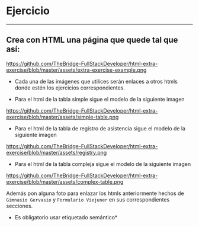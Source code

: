 # Ejercicio
------------

## Crea con HTML una página que quede tal que así:

https://github.com/TheBridge-FullStackDeveloper/html-extra-exercise/blob/master/assets/extra-exercise-example.png

- Cada una de las imágenes que utilices serán enlaces a otros htmls donde estén los ejercicios correspondientes.

- Para el html de la tabla simple sigue el modelo de la siguiente imagen

https://github.com/TheBridge-FullStackDeveloper/html-extra-exercise/blob/master/assets/simple-table.png

- Para el html de la tabla de registro de asistencia sigue el modelo de la siguiente imagen

https://github.com/TheBridge-FullStackDeveloper/html-extra-exercise/blob/master/assets/registry.png

- Para el html de la tabla compleja sigue el modelo de la siguiente imagen

https://github.com/TheBridge-FullStackDeveloper/html-extra-exercise/blob/master/assets/complex-table.png

Además pon alguna foto para enlazar los htmls anteriormente hechos de `Gimnasio Gervasio` y `Formulario Viejuner` en sus correspondientes secciones.

- Es obligatorio usar etiquetado semántico\*

